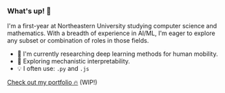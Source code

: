 ### What's up! 🤟

I'm a first-year at Northeastern University studying computer science and mathematics. With a breadth of experience in AI/ML, I'm eager to explore any subset or combination of roles in those fields. 

- 🔭 I'm currently researching deep learning methods for human mobility. 
- 🌱 Exploring mechanistic interpretability.
- 💡 I often use: ```.py``` and ```.js```

[Check out my portfolio 🔥](https://cadenjuang.me/) (WIP!)
